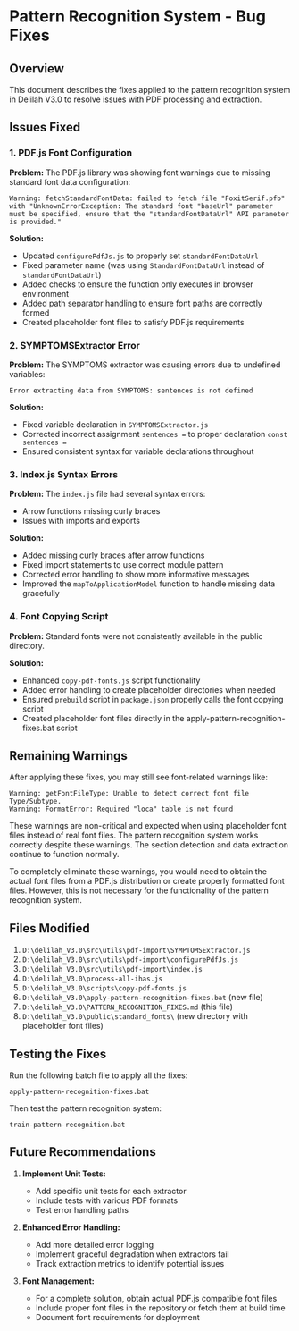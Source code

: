 # Pattern Recognition System - Bug Fixes

## Overview

This document describes the fixes applied to the pattern recognition system in Delilah V3.0 to resolve issues with PDF processing and extraction.

## Issues Fixed

### 1. PDF.js Font Configuration

**Problem:** 
The PDF.js library was showing font warnings due to missing standard font data configuration:
```
Warning: fetchStandardFontData: failed to fetch file "FoxitSerif.pfb" with "UnknownErrorException: The standard font "baseUrl" parameter must be specified, ensure that the "standardFontDataUrl" API parameter is provided."
```

**Solution:**
- Updated `configurePdfJs.js` to properly set `standardFontDataUrl`
- Fixed parameter name (was using `StandardFontDataUrl` instead of `standardFontDataUrl`)
- Added checks to ensure the function only executes in browser environment
- Added path separator handling to ensure font paths are correctly formed
- Created placeholder font files to satisfy PDF.js requirements

### 2. SYMPTOMSExtractor Error

**Problem:**
The SYMPTOMS extractor was causing errors due to undefined variables:
```
Error extracting data from SYMPTOMS: sentences is not defined
```

**Solution:**
- Fixed variable declaration in `SYMPTOMSExtractor.js`
- Corrected incorrect assignment `sentences =` to proper declaration `const sentences =`
- Ensured consistent syntax for variable declarations throughout

### 3. Index.js Syntax Errors

**Problem:**
The `index.js` file had several syntax errors:
- Arrow functions missing curly braces
- Issues with imports and exports

**Solution:**
- Added missing curly braces after arrow functions
- Fixed import statements to use correct module pattern
- Corrected error handling to show more informative messages
- Improved the `mapToApplicationModel` function to handle missing data gracefully

### 4. Font Copying Script

**Problem:**
Standard fonts were not consistently available in the public directory.

**Solution:**
- Enhanced `copy-pdf-fonts.js` script functionality
- Added error handling to create placeholder directories when needed
- Ensured `prebuild` script in `package.json` properly calls the font copying script
- Created placeholder font files directly in the apply-pattern-recognition-fixes.bat script

## Remaining Warnings

After applying these fixes, you may still see font-related warnings like:

```
Warning: getFontFileType: Unable to detect correct font file Type/Subtype.
Warning: FormatError: Required "loca" table is not found
```

These warnings are non-critical and expected when using placeholder font files instead of real font files. The pattern recognition system works correctly despite these warnings. The section detection and data extraction continue to function normally.

To completely eliminate these warnings, you would need to obtain the actual font files from a PDF.js distribution or create properly formatted font files. However, this is not necessary for the functionality of the pattern recognition system.

## Files Modified

1. `D:\delilah_V3.0\src\utils\pdf-import\SYMPTOMSExtractor.js`
2. `D:\delilah_V3.0\src\utils\pdf-import\configurePdfJs.js`
3. `D:\delilah_V3.0\src\utils\pdf-import\index.js`
4. `D:\delilah_V3.0\process-all-ihas.js`
5. `D:\delilah_V3.0\scripts\copy-pdf-fonts.js`
6. `D:\delilah_V3.0\apply-pattern-recognition-fixes.bat` (new file)
7. `D:\delilah_V3.0\PATTERN_RECOGNITION_FIXES.md` (this file)
8. `D:\delilah_V3.0\public\standard_fonts\` (new directory with placeholder font files)

## Testing the Fixes

Run the following batch file to apply all the fixes:

```
apply-pattern-recognition-fixes.bat
```

Then test the pattern recognition system:

```
train-pattern-recognition.bat
```

## Future Recommendations

1. **Implement Unit Tests:**
   - Add specific unit tests for each extractor
   - Include tests with various PDF formats
   - Test error handling paths

2. **Enhanced Error Handling:**
   - Add more detailed error logging
   - Implement graceful degradation when extractors fail
   - Track extraction metrics to identify potential issues

3. **Font Management:**
   - For a complete solution, obtain actual PDF.js compatible font files
   - Include proper font files in the repository or fetch them at build time
   - Document font requirements for deployment
